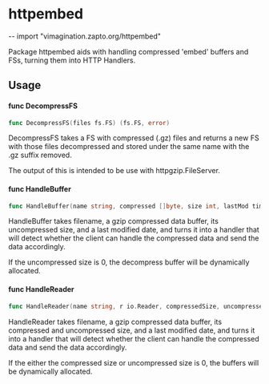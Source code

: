 # httpembed
--
    import "vimagination.zapto.org/httpembed"

Package httpembed aids with handling compressed 'embed' buffers and FSs, turning
them into HTTP Handlers.

## Usage

#### func  DecompressFS

```go
func DecompressFS(files fs.FS) (fs.FS, error)
```
DecompressFS takes a FS with compressed (.gz) files and returns a new FS with
those files decompressed and stored under the same name with the .gz suffix
removed.

The output of this is intended to be use with httpgzip.FileServer.

#### func  HandleBuffer

```go
func HandleBuffer(name string, compressed []byte, size int, lastMod time.Time) http.Handler
```
HandleBuffer takes filename, a gzip compressed data buffer, its uncompressed
size, and a last modified date, and turns it into a handler that will detect
whether the client can handle the compressed data and send the data accordingly.

If the uncompressed size is 0, the decompress buffer will be dynamically
allocated.

#### func  HandleReader

```go
func HandleReader(name string, r io.Reader, compressedSize, uncompressedSize int, lastMod time.Time) http.Handler
```
HandleReader takes filename, a gzip compressed data buffer, its compressed and
uncompressed size, and a last modified date, and turns it into a handler that
will detect whether the client can handle the compressed data and send the data
accordingly.

If the either the compressed size or uncompressed size is 0, the buffers will be
dynamically allocated.
